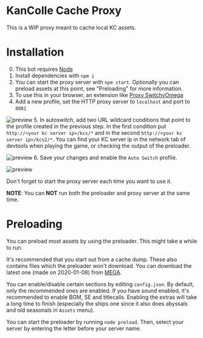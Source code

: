 KanColle Cache Proxy
=======
This is a WIP proxy meant to cache local KC assets.

Installation
======
0. This bot requires [Node](https://nodejs.org/en/)
1. Install dependencies with `npm i`
2. You can start the proxy server with `npm start`. Optionally you can preload assets at this point, see "Preloading" for more information. 
3. To use this in your browser, an extension like [Proxy SwitchyOmega](https://chrome.google.com/webstore/detail/proxy-switchyomega/padekgcemlokbadohgkifijomclgjgif)
4. Add a new profile, set the HTTP proxy server to `localhost` and port to `8081`

![preview](https://i.imgur.com/w6wHZeM.png)
5. In autoswitch, add two URL wildcard conditions that point to the profile created in the previous step. In the first condition put `http://<your kc server ip>/kcs/*` and in the second `http://<your kc server ip>/kcs2/*`. You can find your KC server ip in the network tab of devtools when playing the game, or checking the output of the preloader.

![preview](https://i.imgur.com/cwBrda5.png)
6. Save your changes and enable the `Auto Switch` profile.

![preview](https://i.imgur.com/Z32Ga5J.png)

Don't forget to start the proxy server each time you want to use it.

**NOTE**: You can **NOT** run both the preloader and proxy server at the same time.

Preloading
======
You can preload most assets by using the preloader. This might take a while to run. 

It's recommended that you start out from a cache dump. These also contains files which the preloader won't download. You can download the latest one (made on 2020-01-08) from [MEGA](https://mega.nz/#!NbBjSAbA!LcLI49rIDRQ-GtusY3MdVkYIiYSESLVDyzuTYTwa8yQ).

You can enable/disable certain sections by editing `config.json`. By default, only the recommended ones are enabled. If you have sound enabled, it's recommended to enable BGM, SE and titlecalls. Enabling the extras will take a long time to finish (especially the ships one since it also does abyssals and old seasonals in `Assets` menu).

You can start the preloader by running `node preload`. Then, select your server by entering the letter before your server name. 